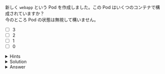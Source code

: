 新しく `webapp` という Pod を作成しました。この Pod はいくつのコンテナで構成されていますか？  
今のところ Pod の状態は無視して構いません。

- [ ] 3
- [ ] 2
- [ ] 1
- [ ] 0

<details>
  <summary>Hints</summary>

`kubectl get pod` コマンドか `kubectl describe pod` コマンドを使用します。

</details>

<details>
  <summary>Solution</summary>

`kubectl get pod webapp`{{execute}} を実行して `READY` 列を確認します。
あるいは、`kubectl describe pod webapp`{{execute}} を実行して `Containers` セクションを確認します。

</details>

<details>
  <summary>Answer</summary>

2

</details>
